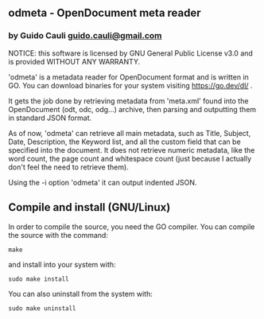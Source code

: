 ## odmeta - OpenDocument meta reader

### by Guido Cauli <guido.cauli@gmail.com>
NOTICE: this software is licensed by GNU General Public License v3.0 and is provided WITHOUT ANY WARRANTY.

'odmeta' is a metadata reader for OpenDocument format and is written in GO. 
You can download binaries for your system visiting https://go.dev/dl/ .

It gets the job done by retrieving metadata from 'meta.xml' found into the OpenDocument
(odt, odc, odg...) archive, then parsing and outputting them in standard JSON format.

As of now, 'odmeta' can retrieve all main metadata, such as Title, Subject, Date, Description, the Keyword list, 
and all the custom field that can be specified into the document. It does not retrieve numeric metadata,
like the word count, the page count and whitespace count (just because I actually don't feel the need to retrieve them).

Using the -i option 'odmeta' it can output indented JSON.

## Compile and install (GNU/Linux)

In order to compile the source, you need the GO compiler. 
You can compile the source with the command:
~~~
make
~~~
and install into your system with:
~~~
sudo make install
~~~
You can also uninstall from the system with:
~~~
sudo make uninstall
~~~
